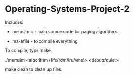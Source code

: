 # Operating-Systems-Project-2


Includes:

- memsim.c - main source code for paging algorithms

- makefile - to compile everything

To compile, type make.

./memsim <tracefile> <nframes> <algorithm (fifo/rdm/lru/vms)> <debug/quiet>

make clean to clean up files.
